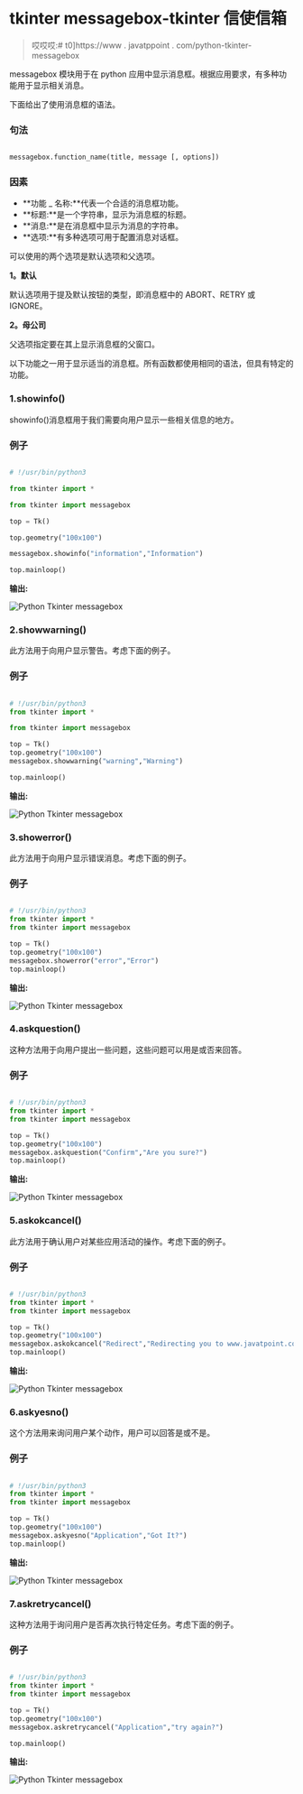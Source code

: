 # tkinter messagebox-tkinter 信使信箱

> 哎哎哎:# t0]https://www . javatppoint . com/python-tkinter-messagebox

messagebox 模块用于在 python 应用中显示消息框。根据应用要求，有多种功能用于显示相关消息。

下面给出了使用消息框的语法。

### 句法

```py

messagebox.function_name(title, message [, options])

```

### 因素

*   **功能 _ 名称:**代表一个合适的消息框功能。
*   **标题:**是一个字符串，显示为消息框的标题。
*   **消息:**是在消息框中显示为消息的字符串。
*   **选项:**有多种选项可用于配置消息对话框。

可以使用的两个选项是默认选项和父选项。

**1。默认**

默认选项用于提及默认按钮的类型，即消息框中的 ABORT、RETRY 或 IGNORE。

**2。母公司**

父选项指定要在其上显示消息框的父窗口。

以下功能之一用于显示适当的消息框。所有函数都使用相同的语法，但具有特定的功能。

### 1.showinfo()

showinfo()消息框用于我们需要向用户显示一些相关信息的地方。

### 例子

```py

# !/usr/bin/python3

from tkinter import *

from tkinter import messagebox

top = Tk()

top.geometry("100x100")    

messagebox.showinfo("information","Information")

top.mainloop()

```

**输出:**

![Python Tkinter messagebox](img/80f569703d74efa01d8ebe775f73cf2c.png)

### 2.showwarning()

此方法用于向用户显示警告。考虑下面的例子。

### 例子

```py

# !/usr/bin/python3
from tkinter import *

from tkinter import messagebox

top = Tk()
top.geometry("100x100")
messagebox.showwarning("warning","Warning")

top.mainloop()

```

**输出:**

![Python Tkinter messagebox](img/41a1b87e94a94da3623d8b2681a8ca7b.png)

### 3.showerror()

此方法用于向用户显示错误消息。考虑下面的例子。

### 例子

```py

# !/usr/bin/python3
from tkinter import *
from tkinter import messagebox

top = Tk()
top.geometry("100x100")
messagebox.showerror("error","Error")
top.mainloop()

```

**输出:**

![Python Tkinter messagebox](img/4fd37fcb9e7643407e54bf16ad748c76.png)

### 4.askquestion()

这种方法用于向用户提出一些问题，这些问题可以用是或否来回答。

### 例子

```py

# !/usr/bin/python3
from tkinter import *
from tkinter import messagebox

top = Tk()
top.geometry("100x100")
messagebox.askquestion("Confirm","Are you sure?")
top.mainloop()

```

**输出:**

![Python Tkinter messagebox](img/093f302b5f6cd53fee2b951f133bb1a1.png)

### 5.askokcancel()

此方法用于确认用户对某些应用活动的操作。考虑下面的例子。

### 例子

```py

# !/usr/bin/python3
from tkinter import *
from tkinter import messagebox

top = Tk()
top.geometry("100x100")
messagebox.askokcancel("Redirect","Redirecting you to www.javatpoint.com")
top.mainloop()

```

**输出:**

![Python Tkinter messagebox](img/182666c33c5f310e54a4ed50ab61f46c.png)

### 6.askyesno()

这个方法用来询问用户某个动作，用户可以回答是或不是。

### 例子

```py

# !/usr/bin/python3
from tkinter import *
from tkinter import messagebox

top = Tk()
top.geometry("100x100")
messagebox.askyesno("Application","Got It?")
top.mainloop()

```

**输出:**

![Python Tkinter messagebox](img/95fe7abe60f2970e7f70b38dcbe3a50e.png)

### 7.askretrycancel()

这种方法用于询问用户是否再次执行特定任务。考虑下面的例子。

### 例子

```py

# !/usr/bin/python3
from tkinter import *
from tkinter import messagebox

top = Tk()
top.geometry("100x100")
messagebox.askretrycancel("Application","try again?")

top.mainloop()

```

**输出:**

![Python Tkinter messagebox](img/1a76a1d66e97cce56c48d5f255e9d2ed.png)